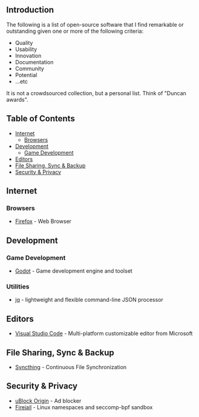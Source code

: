 
## Introduction

The following is a list of open-source software that I find remarkable or outstanding given one or more of the following criteria:

* Quality
* Usability
* Innovation
* Documentation
* Community
* Potential
* ...etc

It is not a crowdsourced collection, but a personal list. Think of "Duncan awards".

## Table of Contents

- [Internet](#internet)
  - [Browsers](#browsers)
- [Development](#development)
  - [Game Development](#game-development)
- [Editors](#editors)
- [File Sharing, Sync & Backup](#file-sharing-sync--backup)
- [Security & Privacy](#security--privacy)

## Internet

### Browsers

* [Firefox](https://www.mozilla.org/firefox) - Web Browser

## Development

### Game Development

* [Godot](https://godotengine.org/) - Game development engine and toolset

### Utilities

* [jq](https://stedolan.github.io/jq/) - lightweight and flexible command-line JSON processor

## Editors

* [Visual Studio Code](https://code.visualstudio.com/) - Multi-platform customizable editor from Microsoft

## File Sharing, Sync & Backup

* [Syncthing](https://syncthing.net/) - Continuous File Synchronization

## Security & Privacy

* [uBlock Origin](https://addons.mozilla.org/firefox/addon/ublock-origin/) - Ad blocker
* [Firejail](https://github.com/netblue30/firejail) - Linux namespaces and seccomp-bpf sandbox

